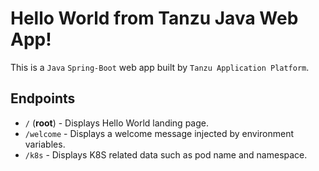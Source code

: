 # Hello World from Tanzu Java Web App!

This is a `Java` `Spring-Boot` web app built by `Tanzu Application Platform`.

## Endpoints
- `/` (**root**) - Displays Hello World landing page.
- `/welcome` - Displays a welcome message injected by environment variables.
- `/k8s` - Displays K8S related data such as pod name and namespace.
